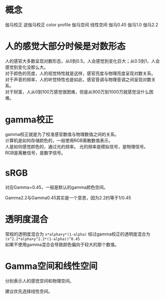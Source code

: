 # 概念
伽马校正
逆伽马校正
color profile
伽马空间
线性空间
伽马0.45
伽马1.0
伽马2.2

# 人的感觉大部分时候是对数形态
人的感官大多数呈现对数形态，从0到0.5，人会感觉到变化巨大；从0.5到1，人会感觉到变化没那么大。  
对于颜色的亮度，人的视觉特性就是这样，感官亮度与物理亮度呈现对数关系。  
对于声音的频率，人的听觉特性也是如此，感官音调与物理音调之间呈现对数关系。  
对于财富，人从0到100万感觉很困难，但是从900万到1000万就感觉没什么困难。  


# gamma校正
gamma校正就是为了校准感官数值与物理数值之间的关系。  
计算机是如何存储颜色的，一般使用RGB离散数值表示。  
人是如何感觉颜色的，通过光的频率。
光的频率是模拟信号，是物理信号。  
RGB是离散信号，是数字信号。  

# sRGB
对应Gamma=0.45，一般是默认的gamma颜色空间。  

Gamma2.2与Gamma0.45其实是一个意思，因为2.2约等于1/0.45
# 透明度混合
常规的透明度混合为
`x*alpha+y*(1-alpha)`
经过gamma校正的透明度混合为
`(x^2.2*alpha+y^2.2*(1-alpha))^0.45`  
如果不使用gamma混合会导致颜色偏向于较大的那个数值。  

# Gamma空间和线性空间
分别表示人的感觉空间和物理空间。 

建议优先选择线性空间。  



